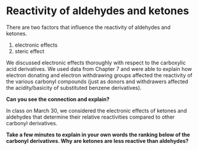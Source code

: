 # Reactivity of aldehydes and ketones

There are two factors that influence the reactivity of aldehydes and ketones.  

1) electronic effects
2) steric effect

We discussed electronic effects thoroughly with respect to the carboxylic acid derivatives.  We used data from Chapter 7 and were able to explain how electron donating and electron withdrawing groups affected the reactivity of the various carbonyl compounds (just as donors and withdrawers affected the acidity/basicity of substituted benzene derivatives).  

**Can you see the connection and explain?**

In class on March 30, we considered the electronic effects of ketones and aldehydes that determine their relative reactivities compared to other carbonyl derivatives.

**Take a few minutes to explain in your own words the ranking below of the carbonyl derivatives.  Why are ketones are less reactive than aldehydes?** 

